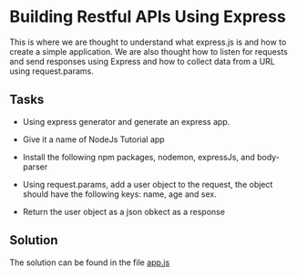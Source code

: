 # Building Restful APIs Using Express

This is where we are thought to understand what express.js is and how to create a simple application. We are also thought how to listen for requests and send responses using Express and how to collect data from a URL using request.params.

## Tasks

- Using express generator and generate an express app.

- Give it a name of NodeJs Tutorial app

- Install the following npm packages, nodemon, expressJs, and body-parser

- Using request.params, add a user object to the request, the object should have the following keys: name, age and sex.

- Return the user object as a json obkect as a response

## Solution

The solution can be found in the file [app.js](./NodeJS-Tutorial-app/app.js)

